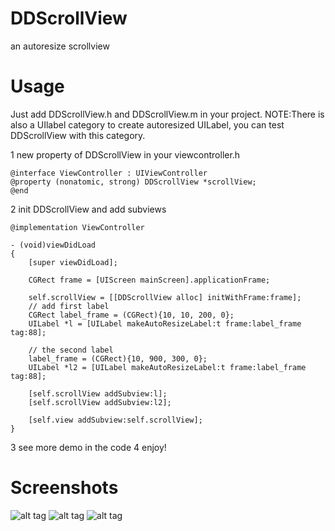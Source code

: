 DDScrollView
============

an autoresize scrollview

Usage
============

Just add DDScrollView.h and DDScrollView.m in your project.
NOTE:There is also a UIlabel category to create autoresized UILabel, you can test DDScrollView with this category.


1 new property of DDScrollView in your viewcontroller.h
```
@interface ViewController : UIViewController
@property (nonatomic, strong) DDScrollView *scrollView;
@end
```

2 init DDScrollView and add subviews
```
@implementation ViewController

- (void)viewDidLoad
{
    [super viewDidLoad];

    CGRect frame = [UIScreen mainScreen].applicationFrame;
    
    self.scrollView = [[DDScrollView alloc] initWithFrame:frame];
    // add first label
    CGRect label_frame = (CGRect){10, 10, 200, 0};
    UILabel *l = [UILabel makeAutoResizeLabel:t frame:label_frame tag:88];
    
    // the second label
    label_frame = (CGRect){10, 900, 300, 0};
    UILabel *l2 = [UILabel makeAutoResizeLabel:t frame:label_frame tag:88];
 
    [self.scrollView addSubview:l];
    [self.scrollView addSubview:l2];

    [self.view addSubview:self.scrollView];
}
```

3 see more demo in the code
4 enjoy!

Screenshots
===================
![alt tag](https://github.com/waterdudu/DDScrollView/raw/master/screenshots/DDScrolView1.png)
![alt tag](https://github.com/waterdudu/DDScrollView/raw/master/screenshots/DDScrolView2.png)
![alt tag](https://github.com/waterdudu/DDScrollView/raw/master/screenshots/DDScrolView3.png)


